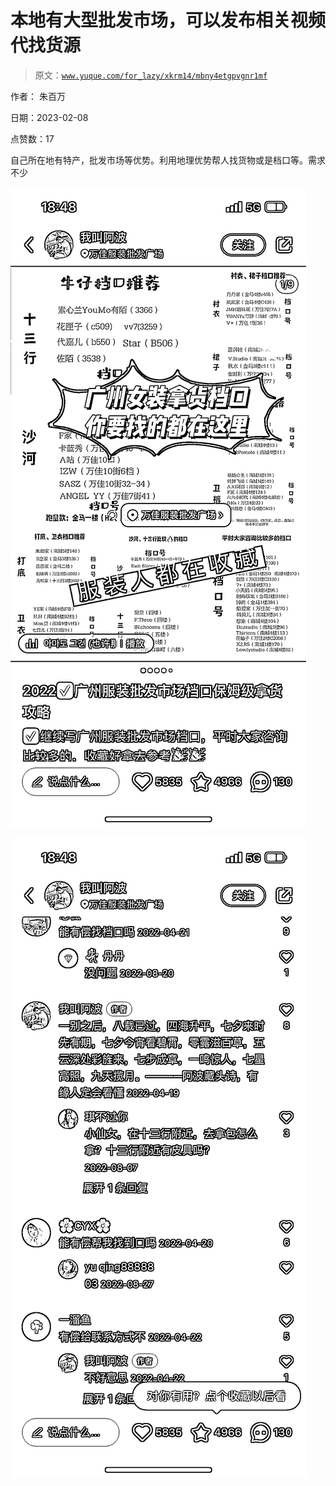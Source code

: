 # 本地有大型批发市场，可以发布相关视频代找货源

> 原文：[`www.yuque.com/for_lazy/xkrm14/mbny4etgpvgnr1mf`](https://www.yuque.com/for_lazy/xkrm14/mbny4etgpvgnr1mf)

作者： 朱百万

日期：2023-02-08

点赞数：17

自己所在地有特产，批发市场等优势。利用地理优势帮人找货物或是档口等。需求不少

![](img/04394fb64a08824e6419cf0e90b83263.png)

![](img/fbc782f87ec90643cb6e1d12989a3997.png)




